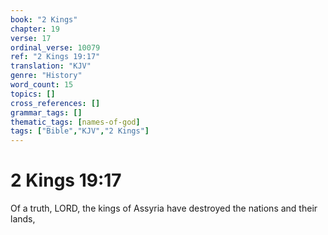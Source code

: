 ```yaml
---
book: "2 Kings"
chapter: 19
verse: 17
ordinal_verse: 10079
ref: "2 Kings 19:17"
translation: "KJV"
genre: "History"
word_count: 15
topics: []
cross_references: []
grammar_tags: []
thematic_tags: [names-of-god]
tags: ["Bible","KJV","2 Kings"]
---
```


# 2 Kings 19:17

Of a truth, LORD, the kings of Assyria have destroyed the nations and their lands,

